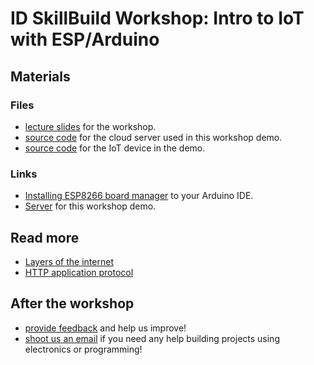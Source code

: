 # ID SkillBuild Workshop: Intro to IoT with ESP/Arduino
## Materials
### Files
- [lecture slides](/slides/beamer.pdf) for the workshop.
- [source code](/server) for the cloud server used in this workshop demo.
- [source code]() for the IoT device in the demo.
### Links
- [Installing ESP8266 board manager](https://github.com/esp8266/Arduino?tab=readme-ov-file#installing-with-boards-manager) to your Arduino IDE.
- [Server](https://idsb-iot.onrender.com) for this workshop demo. 
## Read more
- [Layers of the internet](https://ilabxp.com/2019/08/03/the-5-layers-of-the-internet/)
- [HTTP application protocol](https://developer.mozilla.org/en-US/docs/Web/HTTP/Basics_of_HTTP)
## After the workshop
- [provide feedback](https://docs.google.com/forms/d/e/1FAIpQLSfZgqeqVO3hr7CEjCXs-XWHNWC7XNA_-pLv5wzQ1dhhWaGafQ/viewform?usp=sf_link) and help us improve!
- [shoot us an email](mailto:pcheng01@risd.edu) if you need any help building projects using electronics or programming!